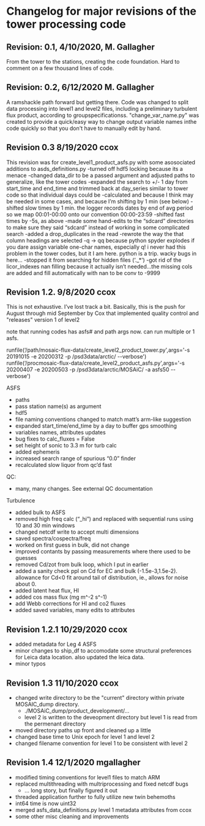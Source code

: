 # Changelog for major revisions of the tower processing code

## Revision: 0.1, 4/10/2020, M. Gallagher
From the tower to the stations, creating the code foundation. Hard to comment on a few thousand lines of code.

## Revision: 0.2, 6/12/2020 M. Gallagher
A ramshackle path forward but getting there. Code was changed to split data processing into level1 and level2 files, including a preliminary turbulent flux product, according to groupspecificationss. "change_var_name.py" was created to provide a quick/easy way to change output variable names inthe code quickly so that you don't have to manually edit by hand.

## Revision 0.3 8/19/2020 ccox
This revision was for create_level1_product_asfs.py with some asosociated additions to asds_definitions.py
-turned off hdf5 locking because its a menace
-changed data_dir to be a passed argument and adjusted paths to generalize, like the tower codes
-expanded the search to +/- 1 day from start_time and end_time and trimmed back at day_series similar to tower code so that individual days could be -calculated and because I think may be needed in some cases, and because I’m shifting by 1 min (see below)
-shifted slow times by 1 min. the logger records dates by end of avg period so we map 00:01-00:00 onto our convention 00:00-23:59
-shifted fast times by -5s, as above
-made some hand-edits to the “sdcard” directories to make sure they said “sdcard” instead of working in some complicated search
-added a drop_duplicates in the read
-rewrote the way the that column headings are selected
-q -> qq because python spyder explodes if you dare assign variable one-char names, especially q! i never had this problem in the tower codes, but it I am here. python is a trip. wacky bugs in here…
-stopped it from searching for hidden files (‘._*’)
-got rid of the licor_indexes nan filling because it actually isn’t needed…the missing cols are added and fill automatically with nan to be conv to -9999

## Revision 1.2. 9/8/2020 ccox

This is not exhaustive. I’ve lost track a bit. Basically, this is the push for August through mid September by Cox that implemented quality control and "releases" version 1 of level2

note that running codes has asfs# and path args now. can run multiple or 1 asfs.

runfile(‘/path/mosaic-flux-data/create_level2_product_tower.py',args='-s 20191015 -e 20200312 -p /psd3data/arctic/ --verbose')
runfile(‘/procmosaic-flux-data/create_level2_product_asfs.py',args='-s 20200407 -e 20200503 -p /psd3data/arctic/MOSAiC/ -a asfs50 --verbose')

ASFS
- paths
- pass station name(s) as argument
- hdf5
- file naming conventions changed to match matt’s arm-like suggestion
- expanded start_time/end_time by a day to buffer gps smoothing
- variables names, attributes updates
- bug fixes to calc_fluxes = False
- set height of sonic to 3.3 m for turb calc
- added ephemeris
- increased search range of spurious “0.0” finder
- recalculated slow liquor from qc’d fast

QC:
- many, many changes. See external QC documentation

Turbulence
- added bulk to ASFS
- removed high freq calc (“_hi”) and replaced with sequential runs using 10 and 30 min windows
- changed netcdf write to accept multi dimensions
- saved spectra/cospectra/freq
- worked on first guess in bulk, did not change
- improved contants by passing measurements where there used to be guesses
- removed Cd/zot from bulk loop, which I put in earlier
- added a sanity check ppl on Cd for EC and bulk (-1.5e-3,1.5e-2).  allowance for Cd<0 fit around tail of distribution, ie., allows for noise about 0.
- added latent heat flux, Hl
- added cos mass flux (mg m^-2 s^-1)
- add Webb corrections for Hl and co2 fluxes
- added saved variables, many edits to attributes

## Revision 1.2.1 10/29/2020 ccox

- added metadata for Leg 4 ASFS
- minor changes to ship_df to accomodate some structural preferences for Leica data location. also updated the leica data.
- minor typos

## Revision 1.3 11/10/2020 ccox
- changed write directory to be the "current" directory within private MOSAIC_dump directory.
    - ./MOSAiC_dump/product_development/...
    - level 2 is written to the deveopment directory but level 1 is read from the permenant directory
- moved directory paths up front and cleaned up a little
- changed base time to Unix epoch for level 1 and level 2
- changed filename convention for level 1 to be consistent with level 2

## Revision 1.4 12/1/2020 mgallagher
- modified timing conventions for level1 files to match ARM
- replaced multithreading with multriprocessing and fixed netcdf bugs
    - ... long story, but finally figured it out
- threaded application further to fully utilize new twin behemoths
- int64 time is now uint32
- merged asfs_data_definitions.py level 1 metadata attributes from ccox
- some other misc cleaning and improvements
